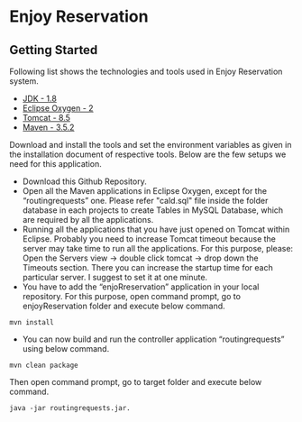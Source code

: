 # Enjoy Reservation

## Getting Started

Following list shows the technologies and tools used in Enjoy Reservation system.

* [JDK - 1.8](http://www.oracle.com/technetwork/java/javase/downloads/jdk8-downloads-2133151.html)
* [Eclipse Oxygen - 2](http://www.eclipse.org/downloads/eclipse-packages/)
* [Tomcat - 8.5](https://tomcat.apache.org/download-80.cgi) 
* [Maven - 3.5.2](https://maven.apache.org/download.cgi)

Download and install the tools and set the environment variables as given in the installation document of respective tools. Below are the few setups we need for this application.

* Download this Github Repository.
* Open all the Maven applications in Eclipse Oxygen, except for the “routingrequests” one. Please refer "cald.sql" file inside the folder database in each projects to create Tables in MySQL Database, which are required by all the applications.
* Running all the applications that you have just opened on Tomcat within Eclipse. Probably you need to increase Tomcat timeout because the server may take time to run all the applications. 
For this purpose, please: Open the Servers view -> double click tomcat -> drop down the Timeouts section.
There you can increase the startup time for each particular server. I suggest to set it at one minute.
* You have to add the “enjoRreservation” application in your local repository. 
For this purpose, open command prompt, go to enjoyReservation folder and execute below command.
```
mvn install
```
* You can now build and run the controller application “routingrequests” using below command.
```
mvn clean package
```
Then open command prompt, go to target folder and execute below command. 
```
java -jar routingrequests.jar.
```
